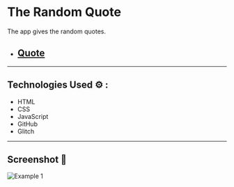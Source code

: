 # The Random Quote

The app gives the random quotes.

- ## [Quote](https://the-random-quote.glitch.me)

---

## Technologies Used ⚙️ :

- HTML
- CSS
- JavaScript
- GitHub
- Glitch

---

## Screenshot 📸

![Example 1](./style/screen1.png)
